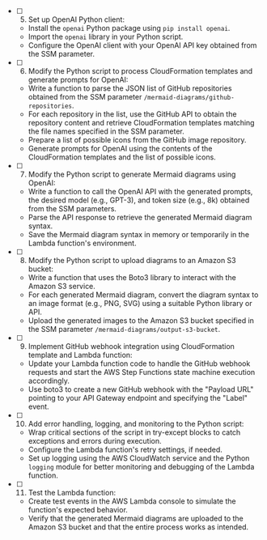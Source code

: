 
- [ ] 5. Set up OpenAI Python client:
  - Install the `openai` Python package using `pip install openai`.
  - Import the `openai` library in your Python script.
  - Configure the OpenAI client with your OpenAI API key obtained from the SSM parameter.

- [ ] 6. Modify the Python script to process CloudFormation templates and generate prompts for OpenAI:
  - Write a function to parse the JSON list of GitHub repositories obtained from the SSM parameter `/mermaid-diagrams/github-repositories`.
  - For each repository in the list, use the GitHub API to obtain the repository content and retrieve CloudFormation templates matching the file names specified in the SSM parameter.
  - Prepare a list of possible icons from the GitHub image repository.
  - Generate prompts for OpenAI using the contents of the CloudFormation templates and the list of possible icons.

- [ ] 7. Modify the Python script to generate Mermaid diagrams using OpenAI:
  - Write a function to call the OpenAI API with the generated prompts, the desired model (e.g., GPT-3), and token size (e.g., 8k) obtained from the SSM parameters.
  - Parse the API response to retrieve the generated Mermaid diagram syntax.
  - Save the Mermaid diagram syntax in memory or temporarily in the Lambda function's environment.

- [ ] 8. Modify the Python script to upload diagrams to an Amazon S3 bucket:
  - Write a function that uses the Boto3 library to interact with the Amazon S3 service.
  - For each generated Mermaid diagram, convert the diagram syntax to an image format (e.g., PNG, SVG) using a suitable Python library or API.
  - Upload the generated images to the Amazon S3 bucket specified in the SSM parameter `/mermaid-diagrams/output-s3-bucket`.

- [ ] 9. Implement GitHub webhook integration using CloudFormation template and Lambda function:
  - Update your Lambda function code to handle the GitHub webhook requests and start the AWS Step Functions state machine execution accordingly.
  - Use boto3 to create a new GitHub webhook with the "Payload URL" pointing to your API Gateway endpoint and specifying the "Label" event.

- [ ] 10. Add error handling, logging, and monitoring to the Python script:
  - Wrap critical sections of the script in try-except blocks to catch exceptions and errors during execution.
  - Configure the Lambda function's retry settings, if needed.
  - Set up logging using the AWS CloudWatch service and the Python `logging` module for better monitoring and debugging of the Lambda function.

- [ ] 11. Test the Lambda function:
  - Create test events in the AWS Lambda console to simulate the function's expected behavior.
  - Verify that the generated Mermaid diagrams are uploaded to the Amazon S3 bucket and that the entire process works as intended.
